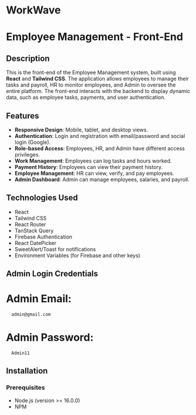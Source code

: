 # WorkWave

# Employee Management - Front-End

## Description

This is the front-end of the Employee Management system, built using **React** and **Tailwind CSS**.
The application allows employees to manage their tasks and payroll, HR to monitor employees, and
Admin to oversee the entire platform. The front-end interacts with the backend to display dynamic
data, such as employee tasks, payments, and user authentication.

## Features

-  **Responsive Design**: Mobile, tablet, and desktop views.
-  **Authentication**: Login and registration with email/password and social login (Google).
-  **Role-based Access**: Employees, HR, and Admin have different access privileges.
-  **Work Management**: Employees can log tasks and hours worked.
-  **Payment History**: Employees can view their payment history.
-  **Employee Management**: HR can view, verify, and pay employees.
-  **Admin Dashboard**: Admin can manage employees, salaries, and payroll.

## Technologies Used

-  React
-  Tailwind CSS
-  React Router
-  TanStack Query
-  Firebase Authentication
-  React DatePicker
-  SweetAlert/Toast for notifications
-  Environment Variables (for Firebase and other keys)

## Admin Login Credentials

# Admin Email:

```
  admin@gmail.com
```

# Admin Password:

```
  Admin11
```

## Installation

### Prerequisites

-  Node.js (version >= 16.0.0)
-  NPM

<!-- ### Steps
1. Clone the repository
   ```bash
   git clone https://github.com/your-username/employee-management-frontend.git -->
